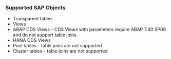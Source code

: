 
### Supported SAP Objects 

- Transparent tables
- Views
- ABAP CDS Views - CDS Views with parameters require ABAP 7.40 SP08 and do not support table joins
- HANA CDS Views
- Pool tables - table joins are not supported
- Cluster tables - table joins are not supported

